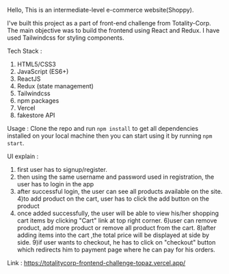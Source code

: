 Hello,
This is an intermediate-level e-commerce website(Shoppy).

I've built this project as a part of front-end challenge from Totality-Corp.
The main objective was to build the frontend using React and Redux. I have used Tailwindcss for styling components. 

Tech Stack :
1) HTML5/CSS3
2) JavaScript (ES6+)
3) ReactJS
4) Redux (state management)
5) Tailwindcss
6) npm packages
7) Vercel
8) fakestore API

Usage :
Clone the repo and run `npm install` to get all dependencies installed on your local machine then you can start using it by running `npm start`.

UI explain : 
1) first user has to signup/register.
2) then using the same username and password used in registration, the user has to login in the app
3) after successful login, the user can see all products available on the site.
4)to add product on the cart, user has to click the add button on the product
5) once added successfully, the user will be able to view his/her shopping cart items by clicking "Cart" link at top right corner.
6)user can remove product, add more product or remove all product from the cart.
8)after adding items into the cart ,the total price will be displayed at side by side.
9)if user wants to checkout, he has to click on "checkout" button which redirects him to payment page where he can pay for his orders.

Link :
https://totalitycorp-frontend-challenge-topaz.vercel.app/